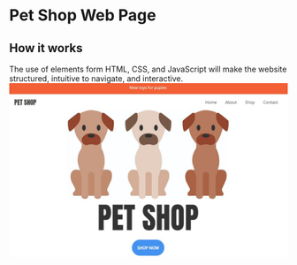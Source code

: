 <h1>Pet Shop Web Page</h1>
<h2>How it works</h2>
The use of elements form HTML, CSS, and JavaScript will make the website structured, intuitive to navigate, and interactive.
<img src="PetShop.JPG">
